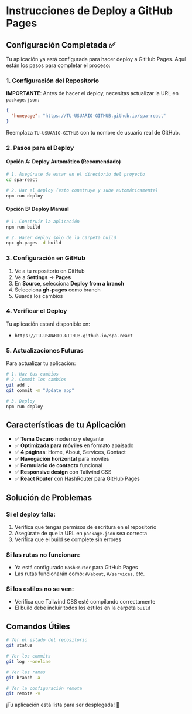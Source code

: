 # Instrucciones de Deploy a GitHub Pages

## Configuración Completada ✅

Tu aplicación ya está configurada para hacer deploy a GitHub Pages. Aquí están los pasos para completar el proceso:

### 1. Configuración del Repositorio

**IMPORTANTE**: Antes de hacer el deploy, necesitas actualizar la URL en `package.json`:

```json
{
  "homepage": "https://TU-USUARIO-GITHUB.github.io/spa-react"
}
```

Reemplaza `TU-USUARIO-GITHUB` con tu nombre de usuario real de GitHub.

### 2. Pasos para el Deploy

#### Opción A: Deploy Automático (Recomendado)
```bash
# 1. Asegúrate de estar en el directorio del proyecto
cd spa-react

# 2. Haz el deploy (esto construye y sube automáticamente)
npm run deploy
```

#### Opción B: Deploy Manual
```bash
# 1. Construir la aplicación
npm run build

# 2. Hacer deploy solo de la carpeta build
npx gh-pages -d build
```

### 3. Configuración en GitHub

1. Ve a tu repositorio en GitHub
2. Ve a **Settings** → **Pages**
3. En **Source**, selecciona **Deploy from a branch**
4. Selecciona **gh-pages** como branch
5. Guarda los cambios

### 4. Verificar el Deploy

Tu aplicación estará disponible en:
- `https://TU-USUARIO-GITHUB.github.io/spa-react`

### 5. Actualizaciones Futuras

Para actualizar tu aplicación:
```bash
# 1. Haz tus cambios
# 2. Commit los cambios
git add .
git commit -m "Update app"

# 3. Deploy
npm run deploy
```

## Características de tu Aplicación

- ✅ **Tema Oscuro** moderno y elegante
- ✅ **Optimizada para móviles** en formato apaisado
- ✅ **4 páginas**: Home, About, Services, Contact
- ✅ **Navegación horizontal** para móviles
- ✅ **Formulario de contacto** funcional
- ✅ **Responsive design** con Tailwind CSS
- ✅ **React Router** con HashRouter para GitHub Pages

## Solución de Problemas

### Si el deploy falla:
1. Verifica que tengas permisos de escritura en el repositorio
2. Asegúrate de que la URL en `package.json` sea correcta
3. Verifica que el build se complete sin errores

### Si las rutas no funcionan:
- Ya está configurado `HashRouter` para GitHub Pages
- Las rutas funcionarán como: `#/about`, `#/services`, etc.

### Si los estilos no se ven:
- Verifica que Tailwind CSS esté compilando correctamente
- El build debe incluir todos los estilos en la carpeta `build`

## Comandos Útiles

```bash
# Ver el estado del repositorio
git status

# Ver los commits
git log --oneline

# Ver las ramas
git branch -a

# Ver la configuración remota
git remote -v
```

¡Tu aplicación está lista para ser desplegada! 🚀
